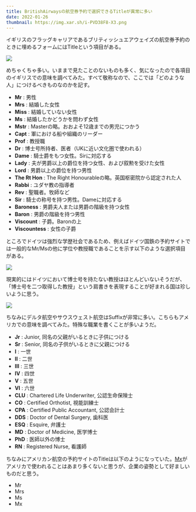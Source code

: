 ```yaml
---
title: BritishAirwaysの航空券予約で選択できるTitleが異常に多い
date: 2022-01-26
thumbnail: https://img.xar.sh/i-PVD38F8-X3.png
---
```


イギリスのフラッグキャリアであるブリティッシュエアウェイズの航空券予約のときに埋めるフォームにはTitleという項目がある。

![](https://img.xar.sh/i-PVD38F8-X3.png)

めちゃくちゃ多い。いままで見たことのないものも多く、気になったので各項目のイギリスでの意味を調べてみた。すべて敬称なので、ここでは「どのような人」につけるべきものなのかを記す。

- **Mr** : 男性
- **Mrs** : 結婚した女性
- **Miss** : 結婚していない女性
- **Ms** : 結婚したかどうかを問わず女性
- **Mstr** : Masterの略。おおよそ12歳までの男児につかう
- **Capt** : 軍における船や組織のリーダー
- **Prof** : 教授職
- **Dr** : 博士号所持者、医者（UKに近い文化圏で使われる）
- **Dame** : 騎士爵をもつ女性。Sirに対応する
- **Lady** : 夫が男爵以上の爵位を持つ女性、および叙勲を受けた女性
- **Lord** : 男爵以上の爵位を持つ男性
- **The Rt Hon** : The Right Honourableの略。英国枢密院から認定された人
- **Rabbi** : ユダヤ教の指導者
- **Rev** : 聖職者。牧師など
- **Sir** : 騎士の称号を持つ男性。Dameに対応する
- **Baroness** : 男爵夫人または男爵の階級を持つ女性
- **Baron** : 男爵の階級を持つ男性
- **Viscount** : 子爵。Baronの上
- **Viscountess** : 女性の子爵

ところでドイツは強烈な学歴社会であるため、例えばドイツ国鉄の予約サイトでは一般的なMr/Msの他に学位や教授職であることを示す以下のような選択項目がある。

![](https://img.xar.sh/i-VqfDsnM-X2.png)

現実的にはドイツにおいて博士号を持たない教授はほとんどいないそうだが、「博士号を二つ取得した教授」という肩書きを表現することが好まれる国は珍しいように思う。

![](https://img.xar.sh/i-wLvPx4X-X2.png)

ちなみにデルタ航空やサウスウェスト航空はSuffixが非常に多い。こちらもアメリカでの意味を調べてみた。特殊な職業を書くことが多いようだ。

- **Jr** : Junior, 同名の父親がいるときに子供につける
- **Sr** : Senior, 同名の子供がいるときに父親につける
- **I** : 一世
- **II** : 二世
- **III** : 三世
- **IV** : 四世
- **V** : 五世
- **VI** : 六世
- **CLU** : Chartered Life Underwriter, 公認生命保険士
- **CO** : Certified Orthotist, 視能訓練士
- **CPA** : Certified Public Accountant, 公認会計士
- **DDS** : Doctor of Dental Surgery, 歯科医
- **ESQ** : Esquire, 弁護士
- **MD** : Doctor of Medicine, 医学博士
- **PhD** : 医師以外の博士
- **RN** : Registered Nurse, 看護師

ちなみにアメリカン航空の予約サイトのTitleは以下のようになっていた。[Mx](https://ja.wikipedia.org/wiki/Mx_(%E6%95%AC%E7%A7%B0))がアメリカで使われることはあまり多くないと思うが、企業の姿勢として好ましいものだと思う。

- Mr
- Mrs
- Ms
- Mx
